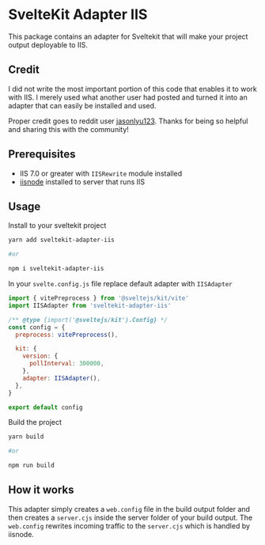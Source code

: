# SvelteKit Adapter IIS

This package contains an adapter for Sveltekit that will make your project output deployable to IIS.

## Credit

I did not write the most important portion of this code that enables it to work with IIS. I merely used what another user had posted and turned it into an adapter that can easily be installed and used.

Proper credit goes to reddit user [jasonlyu123]("https://www.reddit.com/user/jasonlyu123/"). Thanks for being so helpful and sharing this with the community!

## Prerequisites

- IIS 7.0 or greater with `IISRewrite` module installed
- [iisnode]("https://github.com/Azure/iisnode") installed to server that runs IIS

## Usage

Install to your sveltekit project

```bash
yarn add sveltekit-adapter-iis

#or

npm i sveltekit-adapter-iis
```

In your `svelte.config.js` file replace default adapter with `IISAdapter`

```js
import { vitePreprocess } from '@sveltejs/kit/vite'
import IISAdapter from 'sveltekit-adapter-iis'

/** @type {import('@sveltejs/kit').Config} */
const config = {
  preprocess: vitePreprocess(),

  kit: {
    version: {
      pollInterval: 300000,
    },
    adapter: IISAdapter(),
  },
}

export default config
```

Build the project

```sh
yarn build

#or

npm run build
```

## How it works

This adapter simply creates a `web.config` file in the build output folder and then creates a `server.cjs` inside the server folder of your build output. The `web.config` rewrites incoming traffic to the `server.cjs` which is handled by iisnode.
